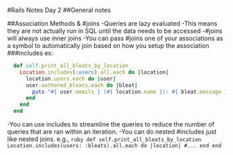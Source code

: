 #Rails Notes Day 2
##General notes

##Association Methods & #joins
  -Queries are lazy evaluated
   -This means they are not actually run in SQL until the data needs to be
   accessed
  -#joins will always use inner joins
  -You can pass #joins one of your associations as a symbol to automatically
  join based on how you setup the association
##\#includes
  ex:
  ```ruby
    def self.print_all_bleats_by_location
	  Location.includes(:users).all.each do |location|
	    location.users.each do |user|
		user.authored_bleats.each do |bleat|
		  puts "#{ user.emails } (#{ location.name }): #{ bleat.message }"
		end
	  end
	end
  ```
  -You can use includes to streamline the queries to reduce the number of queries that are ran within an iteration.
  -You can do nested #includes just like nested joins.
    e.g.,
	```ruby
    def self.print_all_bleats_by_location
	  Location.includes(users: :bleats).all.each do |location|
	    #...
	  end
    end
	```
